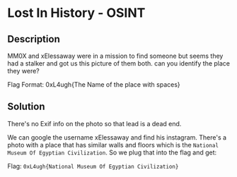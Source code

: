 # Lost In History - OSINT

## Description

MM0X and xElessaway were in a mission to find someone but seems they had a stalker and got us this picture of them both. can you identify the place they were?

Flag Format: 0xL4ugh{The Name of the place with spaces}

## Solution

There's no Exif info on the photo so that lead is a dead end.

We can google the username xElessaway and find his instagram. There's a photo with a place that has similar walls and floors which is the `National Museum Of Egyptian Civilization`. So we plug that into the flag and get:

Flag: `0xL4ugh{National Museum Of Egyptian Civilization}`